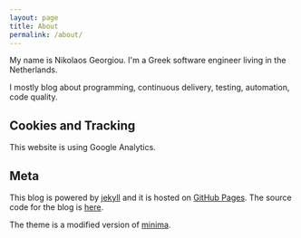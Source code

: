 ```yaml
---
layout: page
title: About
permalink: /about/
---
```


My name is Nikolaos Georgiou. I'm a Greek software engineer
living in the Netherlands.

I mostly blog about programming, continuous delivery, testing,
automation, code quality.

## Cookies and Tracking

This website is using Google Analytics.

## Meta

This blog is powered by [jekyll](https://jekyllrb.com/) and
it is hosted on [GitHub Pages](https://pages.github.com/). The
source code for the blog is [here](https://github.com/ngeor/blog).

The theme is a modified version of [minima](https://github.com/jekyll/minima).
